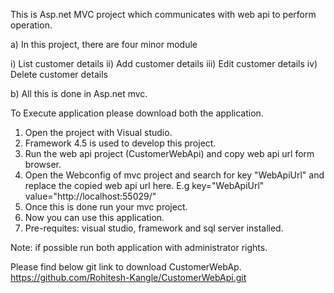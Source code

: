 This is Asp.net MVC project which communicates with web api to perform operation.

a) In this project, there are four minor module

i) List customer details ii) Add customer details iii) Edit customer details iv) Delete customer details

b) All this is done in Asp.net mvc.

To Execute application please download both the application.

1. Open the project with Visual studio. 
2. Framework 4.5 is used to develop this project. 
3. Run the web api project (CustomerWebApi) and copy web api url form browser. 
4. Open the Webconfig of mvc project and search for key "WebApiUrl" and replace the copied web api url here. 
      E.g  key="WebApiUrl" value="http://localhost:55029/" 
5. Once this is done run your mvc project. 
6. Now you can use this application. 
7. Pre-requites: visual studio, framework and sql server installed. 

Note: if possible run both application with administrator rights. 

Please find below git link to download CustomerWebAp.
https://github.com/Rohitesh-Kangle/CustomerWebApi.git
